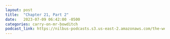 ```yaml
---
layout: post
title:  "Chapter 21, Part 2"
date:   2023-07-09 06:42:00 -0500
categories: carry-on-mr-bowditch
podcast_link: https://nilbus-podcasts.s3.us-east-2.amazonaws.com/the-well-trained-mind/Carry%20On,%20Mr.%20Bowditch/Chapter%2021,%20Part%202.mp3
---
```

